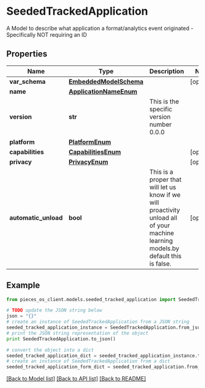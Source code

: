 # SeededTrackedApplication

A Model to describe what application a format/analytics event originated - Specifically NOT requiring an ID

## Properties

Name | Type | Description | Notes
------------ | ------------- | ------------- | -------------
**var_schema** | [**EmbeddedModelSchema**](EmbeddedModelSchema) |  | [optional] 
**name** | [**ApplicationNameEnum**](ApplicationNameEnum) |  | 
**version** | **str** | This is the specific version number 0.0.0 | 
**platform** | [**PlatformEnum**](PlatformEnum) |  | 
**capabilities** | [**CapabilitiesEnum**](CapabilitiesEnum) |  | [optional] 
**privacy** | [**PrivacyEnum**](PrivacyEnum) |  | [optional] 
**automatic_unload** | **bool** | This is a proper that will let us know if we will proactivity unload all of your machine learning models.by default this is false. | [optional] 

## Example

```python
from pieces_os_client.models.seeded_tracked_application import SeededTrackedApplication

# TODO update the JSON string below
json = "{}"
# create an instance of SeededTrackedApplication from a JSON string
seeded_tracked_application_instance = SeededTrackedApplication.from_json(json)
# print the JSON string representation of the object
print SeededTrackedApplication.to_json()

# convert the object into a dict
seeded_tracked_application_dict = seeded_tracked_application_instance.to_dict()
# create an instance of SeededTrackedApplication from a dict
seeded_tracked_application_form_dict = seeded_tracked_application.from_dict(seeded_tracked_application_dict)
```
[[Back to Model list]](../README#documentation-for-models) [[Back to API list]](../README#documentation-for-api-endpoints) [[Back to README]](../README)


